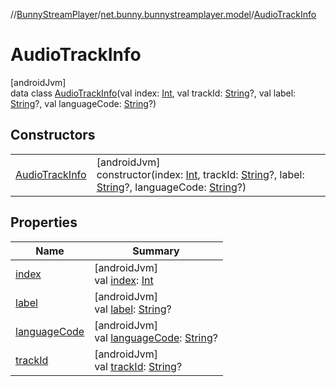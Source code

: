 //[BunnyStreamPlayer](../../../index.md)/[net.bunny.bunnystreamplayer.model](../index.md)/[AudioTrackInfo](index.md)

# AudioTrackInfo

[androidJvm]\
data class [AudioTrackInfo](index.md)(val index: [Int](https://kotlinlang.org/api/core/kotlin-stdlib/kotlin/-int/index.html), val trackId: [String](https://kotlinlang.org/api/core/kotlin-stdlib/kotlin/-string/index.html)?, val label: [String](https://kotlinlang.org/api/core/kotlin-stdlib/kotlin/-string/index.html)?, val languageCode: [String](https://kotlinlang.org/api/core/kotlin-stdlib/kotlin/-string/index.html)?)

## Constructors

| | |
|---|---|
| [AudioTrackInfo](-audio-track-info.md) | [androidJvm]<br>constructor(index: [Int](https://kotlinlang.org/api/core/kotlin-stdlib/kotlin/-int/index.html), trackId: [String](https://kotlinlang.org/api/core/kotlin-stdlib/kotlin/-string/index.html)?, label: [String](https://kotlinlang.org/api/core/kotlin-stdlib/kotlin/-string/index.html)?, languageCode: [String](https://kotlinlang.org/api/core/kotlin-stdlib/kotlin/-string/index.html)?) |

## Properties

| Name | Summary |
|---|---|
| [index](--index--.md) | [androidJvm]<br>val [index](--index--.md): [Int](https://kotlinlang.org/api/core/kotlin-stdlib/kotlin/-int/index.html) |
| [label](label.md) | [androidJvm]<br>val [label](label.md): [String](https://kotlinlang.org/api/core/kotlin-stdlib/kotlin/-string/index.html)? |
| [languageCode](language-code.md) | [androidJvm]<br>val [languageCode](language-code.md): [String](https://kotlinlang.org/api/core/kotlin-stdlib/kotlin/-string/index.html)? |
| [trackId](track-id.md) | [androidJvm]<br>val [trackId](track-id.md): [String](https://kotlinlang.org/api/core/kotlin-stdlib/kotlin/-string/index.html)? |